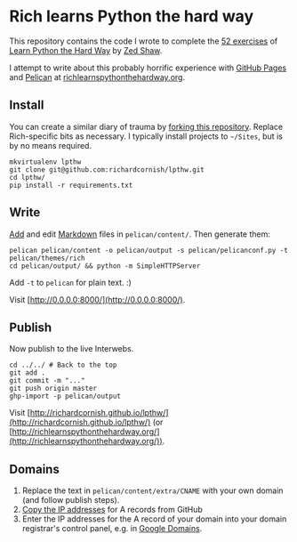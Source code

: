 # Rich learns Python the hard way

This repository contains the code I wrote to complete the [52 exercises](http://learnpythonthehardway.org/book/) of [Learn Python the Hard Way](http://learnpythonthehardway.org/) by [Zed Shaw](http://zedshaw.com/about/).

I attempt to write about this probably horrific experience with [GitHub Pages](https://pages.github.com/) and [Pelican](http://blog.getpelican.com/) at [richlearnspythonthehardway.org](http://richlearnspythonthehardway.org/).

## Install

You can create a similar diary of trauma by [forking this repository](https://help.github.com/articles/fork-a-repo/). Replace Rich-specific bits as necessary. I typically install projects to `~/Sites`, but is by no means required.

```
mkvirtualenv lpthw
git clone git@github.com:richardcornish/lpthw.git
cd lpthw/
pip install -r requirements.txt
```

## Write

[Add](http://docs.getpelican.com/en/latest/content.html) and edit [Markdown](https://help.github.com/articles/markdown-basics/) files in `pelican/content/`. Then generate them:

```
pelican pelican/content -o pelican/output -s pelican/pelicanconf.py -t pelican/themes/rich
cd pelican/output/ && python -m SimpleHTTPServer
```

Add `-t` to `pelican` for plain text. :)

Visit [http://0.0.0.0:8000/](http://0.0.0.0:8000/).

## Publish

Now publish to the live Interwebs.

```
cd ../../ # Back to the top
git add .
git commit -m "..."
git push origin master
ghp-import -p pelican/output
```

Visit [http://richardcornish.github.io/lpthw/](http://richardcornish.github.io/lpthw/) (or [http://richlearnspythonthehardway.org/](http://richlearnspythonthehardway.org/)).

## Domains

1. Replace the text in `pelican/content/extra/CNAME` with your own domain (and follow publish steps).
2. [Copy the IP addresses](https://help.github.com/articles/tips-for-configuring-an-a-record-with-your-dns-provider/) for A records from GitHub
3. Enter the IP addresses for the A record of your domain into your domain registrar's control panel, e.g. in [Google Domains](https://support.google.com/domains/answer/3290350?authuser=1&hl=en).
